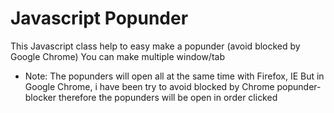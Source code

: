 Javascript Popunder
=====
This Javascript class help to easy make a popunder (avoid blocked by Google Chrome)
You can make multiple window/tab

- Note: The popunders will open all at the same time with Firefox, IE
But in Google Chrome, i have been try to avoid blocked by Chrome popunder-blocker therefore the popunders will be open in order clicked


<script type="text/javascript" src="popup.js"></script>
<script type="text/javascript">
Light.Popup.create('site1.com', {onNewTab: true});
Light.Popup.create('site1.com', {width: 100, height: 100, onNewTab: false});
Light.Popup.create('site3.com', {alwaysPop: true});
</script>